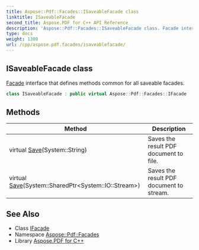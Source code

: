 ```yaml
---
title: Aspose::Pdf::Facades::ISaveableFacade class
linktitle: ISaveableFacade
second_title: Aspose.PDF for C++ API Reference
description: 'Aspose::Pdf::Facades::ISaveableFacade class. Facade interface that defines methods common for all saveable facades in C++.'
type: docs
weight: 1300
url: /cpp/aspose.pdf.facades/isaveablefacade/
---
```

## ISaveableFacade class


[Facade](../facade/) interface that defines methods common for all saveable facades.

```cpp
class ISaveableFacade : public virtual Aspose::Pdf::Facades::IFacade
```

## Methods

| Method | Description |
| --- | --- |
| virtual [Save](./save/)(System::String) | Saves the result PDF document to file. |
| virtual [Save](./save/)(System::SharedPtr\<System::IO::Stream\>) | Saves the result PDF document to stream. |
## See Also

* Class [IFacade](../ifacade/)
* Namespace [Aspose::Pdf::Facades](../)
* Library [Aspose.PDF for C++](../../)
